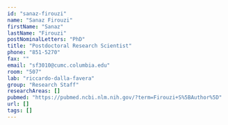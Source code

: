 ```yaml
---
id: "sanaz-firouzi"
name: "Sanaz Firouzi"
firstName: "Sanaz"
lastName: "Firouzi"
postNominalLetters: "PhD"
title: "Postdoctoral Research Scientist"
phone: "851-5270"
fax: ""
email: "sf3010@cumc.columbia.edu"
room: "507"
lab: "riccardo-dalla-favera"
group: "Research Staff"
researchAreas: []
pubmed: "https://pubmed.ncbi.nlm.nih.gov/?term=Firouzi+S%5BAuthor%5D"
url: []
tags: []
---
```

